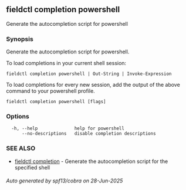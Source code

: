 ## fieldctl completion powershell

Generate the autocompletion script for powershell

### Synopsis

Generate the autocompletion script for powershell.

To load completions in your current shell session:

	fieldctl completion powershell | Out-String | Invoke-Expression

To load completions for every new session, add the output of the above command
to your powershell profile.


```
fieldctl completion powershell [flags]
```

### Options

```
  -h, --help              help for powershell
      --no-descriptions   disable completion descriptions
```

### SEE ALSO

* [fieldctl completion](fieldctl_completion.md)	 - Generate the autocompletion script for the specified shell

###### Auto generated by spf13/cobra on 28-Jun-2025
